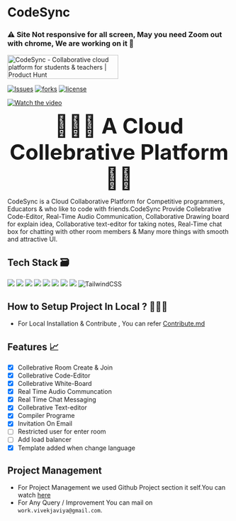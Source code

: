 # CodeSync
### ⚠️ Site Not responsive for all screen, May you need Zoom out with chrome, We are working on it  🛑
<a href="https://www.producthunt.com/posts/codesync?utm_source=badge-featured&utm_medium=badge&utm_souce=badge-codesync" target="_blank"><img src="https://api.producthunt.com/widgets/embed-image/v1/featured.svg?post_id=320629&theme=light" alt="CodeSync - Collaborative cloud platform for students & teachers | Product Hunt" style="width: 250px; height: 54px;" width="250" height="54" /></a>

[![Issues](https://img.shields.io/github/issues/Code-Deeper/code-sync)](#issues)
[![forks](https://img.shields.io/github/forks/Code-Deeper/code-sync)](#forks)
[![license](https://img.shields.io/github/license/Code-Deeper/code-sync)](#license)
<!-- https://github.com/Code-Deeper/code-sync/blob/main -->
[![Watch the video](https://github.com/Code-Deeper/media-repo/blob/main/CODESYNC.lIVE%20(1).png)](https://youtu.be/5IUfY_Pqj_s)
<p align="center" width="400px"> <font size="9"> <b>👨🏾‍💻 A Cloud Collebrative Platform 🧑‍🏫 </b></font></p>

CodeSync is a Cloud Collaborative Platform for Competitive programmers, Educators & who like to code with friends.CodeSync Provide  Collebrative Code-Editor,
Real-Time Audio Communication, Collaborative Drawing board for  explain idea, Collaborative text-editor for taking notes, Real-Time chat box for chatting 
with other room members & Many more things with smooth and attractive UI.
 
 ## Tech Stack 🗃
  <img src="https://img.shields.io/badge/react-%2320232a.svg?style=for-the-badge&logo=react&logoColor=%2361DAFB"> <img src="https://img.shields.io/badge/webRTC-%23430098.svg?style=for-the-badge&logoColor=white&color=red"> <img src="https://img.shields.io/badge/node.js-6DA55F?style=for-the-badge&logo=node.js&logoColor=white"> <img src="https://img.shields.io/badge/Socket.io-black?style=for-the-badge&logo=socket.io&badgeColor=010101" >   <img src="https://img.shields.io/badge/express.js-%23404d59.svg?style=for-the-badge&logo=express&logoColor=%2361DAFB"> <img src="https://img.shields.io/badge/MongoDB-%234ea94b.svg?style=for-the-badge&logo=mongodb&logoColor=white"> <img src="https://img.shields.io/badge/docker-%230db7ed.svg?style=for-the-badge&logo=docker&logoColor=white"> <img src="https://img.shields.io/badge/heroku-%23430098.svg?style=for-the-badge&logo=heroku&logoColor=white"> ![TailwindCSS](https://img.shields.io/badge/tailwindcss-%2338B2AC.svg?style=for-the-badge&logo=tailwind-css&logoColor=white)
  
  
<!--  <br /> -->
 
## How to Setup Project In Local ? 🧑🏽‍💻
  - For Local Installation & Contribute , You can refer [Contribute.md](https://github.com/Code-Deeper/code-sync/blob/main/CONTRIBUTE.md)

## Features 📈
- [x] Collebrative Room Create & Join
- [x] Collebrative Code-Editor
- [x] Collebrative White-Board
- [x] Real Time Audio Communcation  
- [x] Real Time Chat Messaging
- [x] Collebrative Text-editor
- [x] Compiler Programe
- [x] Invitation On Email
- [ ] Restricted user for enter room
- [ ] Add load balancer
- [x] Template added when change language
<!--  <br/> -->
## Project Management
  - For Project Management we used Github Project section it self.You can watch [here](https://github.com/Code-Deeper/code-sync/projects/1)
  - For Any Query / Improvement You can mail on ```work.vivekjaviya@gmail.com```.
